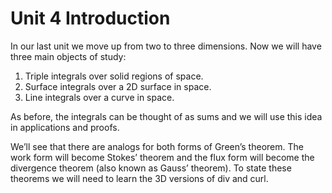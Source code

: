 # Unit 4 Introduction

In our last unit we move up from two to three dimensions. Now we will have three main objects of study:

1. Triple integrals over solid regions of space.
2. Surface integrals over a 2D surface in space.
3. Line integrals over a curve in space.

As before, the integrals can be thought of as sums and we will use this idea in applications and proofs.

We’ll see that there are analogs for both forms of Green’s theorem. The work form will become Stokes’ theorem and the flux form will become the divergence theorem (also known as Gauss’ theorem). To state these theorems we will need to learn the 3D versions of div and curl.